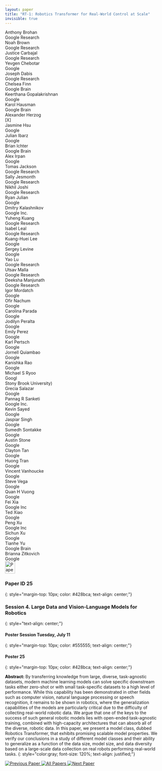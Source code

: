 ```yaml
---
layout: paper
title: "RT-1: Robotics Transformer for Real-World Control at Scale"
invisible: true
---
```

<div class="paper-authors">
<div class="paper-author-box">
    <div class="paper-author-name">Anthony Brohan</div>
    <div class="paper-author-uni">Google Research</div>
</div>
<div class="paper-author-box">
    <div class="paper-author-name">Noah Brown</div>
    <div class="paper-author-uni">Google Research</div>
</div>
<div class="paper-author-box">
    <div class="paper-author-name">Justice Carbajal</div>
    <div class="paper-author-uni">Google Research</div>
</div>
<div class="paper-author-box">
    <div class="paper-author-name">Yevgen Chebotar</div>
    <div class="paper-author-uni">Google</div>
</div>
<div class="paper-author-box">
    <div class="paper-author-name">Joseph Dabis</div>
    <div class="paper-author-uni">Google Research	</div>
</div>
<div class="paper-author-box">
    <div class="paper-author-name">Chelsea Finn</div>
    <div class="paper-author-uni">Google Brain</div>
</div>
<div class="paper-author-box">
    <div class="paper-author-name">Keerthana Gopalakrishnan</div>
    <div class="paper-author-uni">Google</div>
</div>
<div class="paper-author-box">
    <div class="paper-author-name">Karol Hausman</div>
    <div class="paper-author-uni">Google Brain</div>
</div>
<div class="paper-author-box">
    <div class="paper-author-name">Alexander Herzog</div>
    <div class="paper-author-uni">[X]</div>
</div>
<div class="paper-author-box">
    <div class="paper-author-name">Jasmine Hsu</div>
    <div class="paper-author-uni">Google</div>
</div>
<div class="paper-author-box">
    <div class="paper-author-name">Julian Ibarz</div>
    <div class="paper-author-uni">Google</div>
</div>
<div class="paper-author-box">
    <div class="paper-author-name">Brian Ichter</div>
    <div class="paper-author-uni">Google Brain</div>
</div>
<div class="paper-author-box">
    <div class="paper-author-name">Alex Irpan</div>
    <div class="paper-author-uni">Google</div>
</div>
<div class="paper-author-box">
    <div class="paper-author-name">Tomas Jackson</div>
    <div class="paper-author-uni">Google Research</div>
</div>
<div class="paper-author-box">
    <div class="paper-author-name">Sally Jesmonth</div>
    <div class="paper-author-uni">Google Research</div>
</div>
<div class="paper-author-box">
    <div class="paper-author-name">Nikhil Joshi</div>
    <div class="paper-author-uni">Google Research</div>
</div>
<div class="paper-author-box">
    <div class="paper-author-name">Ryan Julian</div>
    <div class="paper-author-uni">Google</div>
</div>
<div class="paper-author-box">
    <div class="paper-author-name">Dmitry Kalashnikov</div>
    <div class="paper-author-uni">Google Inc.</div>
</div>
<div class="paper-author-box">
    <div class="paper-author-name">Yuheng Kuang</div>
    <div class="paper-author-uni">Google Research</div>
</div>
<div class="paper-author-box">
    <div class="paper-author-name">Isabel Leal</div>
    <div class="paper-author-uni">Google Research	</div>
</div>
<div class="paper-author-box">
    <div class="paper-author-name">Kuang-Huei Lee</div>
    <div class="paper-author-uni">Google</div>
</div>
<div class="paper-author-box">
    <div class="paper-author-name">Sergey Levine</div>
    <div class="paper-author-uni">Google</div>
</div>
<div class="paper-author-box">
    <div class="paper-author-name">Yao Lu</div>
    <div class="paper-author-uni">Google Research</div>
</div>
<div class="paper-author-box">
    <div class="paper-author-name">Utsav Malla</div>
    <div class="paper-author-uni">Google Research	</div>
</div>
<div class="paper-author-box">
    <div class="paper-author-name">Deeksha Manjunath</div>
    <div class="paper-author-uni">Google Research</div>
</div>
<div class="paper-author-box">
    <div class="paper-author-name">Igor Mordatch</div>
    <div class="paper-author-uni">Google</div>
</div>
<div class="paper-author-box">
    <div class="paper-author-name">Ofir Nachum</div>
    <div class="paper-author-uni">Google</div>
</div>
<div class="paper-author-box">
    <div class="paper-author-name">Carolina Parada</div>
    <div class="paper-author-uni">Google</div>
</div>
<div class="paper-author-box">
    <div class="paper-author-name">Jodilyn  Peralta</div>
    <div class="paper-author-uni">Google</div>
</div>
<div class="paper-author-box">
    <div class="paper-author-name">Emily Perez</div>
    <div class="paper-author-uni">Google</div>
</div>
<div class="paper-author-box">
    <div class="paper-author-name">Karl Pertsch</div>
    <div class="paper-author-uni">Google</div>
</div>
<div class="paper-author-box">
    <div class="paper-author-name">Jornell  Quiambao</div>
    <div class="paper-author-uni">Google</div>
</div>
<div class="paper-author-box">
    <div class="paper-author-name">Kanishka Rao</div>
    <div class="paper-author-uni">Google</div>
</div>
<div class="paper-author-box">
    <div class="paper-author-name">Michael S Ryoo</div>
    <div class="paper-author-uni">Googl</div>
</div>
<div class="paper-author-box">
    <div class="paper-author-name">Stony Brook University)</div>
    <div class="paper-author-uni"></div>
</div>
<div class="paper-author-box">
    <div class="paper-author-name">Grecia  Salazar</div>
    <div class="paper-author-uni">Google</div>
</div>
<div class="paper-author-box">
    <div class="paper-author-name">Pannag R Sanketi</div>
    <div class="paper-author-uni">Google Inc.</div>
</div>
<div class="paper-author-box">
    <div class="paper-author-name">Kevin  Sayed</div>
    <div class="paper-author-uni">Google</div>
</div>
<div class="paper-author-box">
    <div class="paper-author-name">Jaspiar  Singh</div>
    <div class="paper-author-uni">Google</div>
</div>
<div class="paper-author-box">
    <div class="paper-author-name">Sumedh  Sontakke</div>
    <div class="paper-author-uni">Google</div>
</div>
<div class="paper-author-box">
    <div class="paper-author-name">Austin  Stone</div>
    <div class="paper-author-uni">Google</div>
</div>
<div class="paper-author-box">
    <div class="paper-author-name">Clayton  Tan</div>
    <div class="paper-author-uni">Google</div>
</div>
<div class="paper-author-box">
    <div class="paper-author-name">Huong  Tran</div>
    <div class="paper-author-uni">Google</div>
</div>
<div class="paper-author-box">
    <div class="paper-author-name">Vincent Vanhoucke</div>
    <div class="paper-author-uni">Google</div>
</div>
<div class="paper-author-box">
    <div class="paper-author-name">Steve  Vega</div>
    <div class="paper-author-uni">Google</div>
</div>
<div class="paper-author-box">
    <div class="paper-author-name">Quan H Vuong</div>
    <div class="paper-author-uni">Google</div>
</div>
<div class="paper-author-box">
    <div class="paper-author-name">Fei Xia</div>
    <div class="paper-author-uni">Google Inc</div>
</div>
<div class="paper-author-box">
    <div class="paper-author-name">Ted Xiao</div>
    <div class="paper-author-uni">Google</div>
</div>
<div class="paper-author-box">
    <div class="paper-author-name">Peng Xu</div>
    <div class="paper-author-uni">Google Inc</div>
</div>
<div class="paper-author-box">
    <div class="paper-author-name">Sichun Xu</div>
    <div class="paper-author-uni">Google</div>
</div>
<div class="paper-author-box">
    <div class="paper-author-name">Tianhe Yu</div>
    <div class="paper-author-uni">Google Brain</div>
</div>
<div class="paper-author-box">
    <div class="paper-author-name">Brianna  Zitkovich</div>
    <div class="paper-author-uni">Google</div>
</div>

</div><div class="paper-pdf">
<div> <a href="http://www.roboticsproceedings.org/rss19/p025.pdf"><img src="{{ site.baseurl }}/images/paper_link.png" alt="Paper Website" width = "33"  height = "40"/></a> </div>
</div>

### Paper ID 25
{: style="margin-top: 10px; color: #428bca; text-align: center;"}

### Session 4. Large Data and Vision-Language Models for Robotics
{: style="text-align: center;"}

#### Poster Session Tuesday, July 11
{: style="margin-top: 10px; color: #555555; text-align: center;"}

#### Poster 25
{: style="margin-top: 10px; color: #428bca; text-align: center;"}

<b style="color: black;">Abstract: </b>By transferring knowledge from large, diverse, task-agnostic datasets, modern machine learning models can solve specific downstream tasks either zero-shot or with small task-specific datasets to a high level of performance. While this capability has been demonstrated in other fields such as computer vision, natural language processing or speech recognition, it remains to be shown in robotics, where the generalization capabilities of the models are particularly critical due to the difficulty of collecting real-world robotic data. We argue that one of the keys to the success of such general robotic models lies with open-ended task-agnostic training, combined with high-capacity architectures that can absorb all of the diverse, robotic data. In this paper, we present a model class, dubbed Robotics Transformer, that exhibits promising scalable model properties. We verify our conclusions in a study of different model classes and their ability to generalize as a function of the data size, model size, and data diversity based on a large-scale data collection on real robots performing real-world tasks.
{: style="color:gray; font-size: 120%; text-align: justified;"}


<div class="paper-menu">
<a href="{{ site.baseurl }}/program/papers/024/"> <img src="{{ site.baseurl }}/images/previous_paper_icon.png" alt="Previous Paper" title="Previous Paper"/> </a>
<a href="{{ site.baseurl }}/program/papers"><img src="{{ site.baseurl }}/images/overview_icon.png" alt="All Papers" title="All Papers"/> </a>
<a href="{{ site.baseurl }}/program/papers/026/"> <img src="{{ site.baseurl }}/images/next_paper_icon.png" alt="Next Paper" title="Next Paper"/> </a>

</div>
